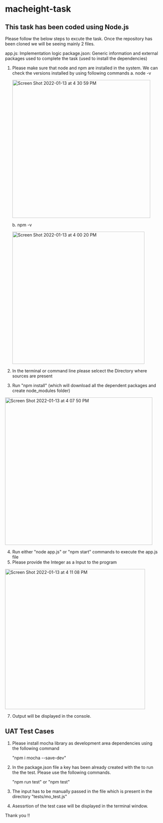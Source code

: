 # macheight-task

## This task has been coded using Node.js

Please follow the below steps to excute the task. Once the repository has been cloned we will be seeing mainly 2 files.

app.js: Implementation logic
package.json: Generic information and external packages used to complete the task (used to install the dependencies)

1. Please make sure that node and npm are installed in the system. We can check the versions installed by using following commands
   a. node -v

   <img width="453" alt="Screen Shot 2022-01-13 at 4 30 59 PM" src="https://user-images.githubusercontent.com/97316707/149419353-7e925d75-d869-41b4-8d1c-2c26201bd78d.png">

   b. npm -v

   <img width="434" alt="Screen Shot 2022-01-13 at 4 00 20 PM" src="https://user-images.githubusercontent.com/97316707/149419434-9a2d70ff-cb92-4d40-8147-27f519f27f54.png">

2. In the terminal or command line please selcect the Directory where sources are present

3. Run "npm install" (which will download all the dependent packages and create node_modules folder)

<img width="484" alt="Screen Shot 2022-01-13 at 4 07 50 PM" src="https://user-images.githubusercontent.com/97316707/149419610-c4ec1282-5891-4f1c-9bec-1a382f4e23d5.png">

4. Run either "node app.js" or "npm start" commands to execute the app.js file
5. Please provide the Integer as a Input to the program

<img width="460" alt="Screen Shot 2022-01-13 at 4 11 08 PM" src="https://user-images.githubusercontent.com/97316707/149419660-1a1f0362-b7aa-4084-afc9-3c94db5fc67c.png">

7. Output will be displayed in the console.

## UAT Test Cases

1. Please install mocha library as development area dependencies using the following command

   "npm i mocha --save-dev"

2. In the package.json file a key has been already created with the to run the the test. Please use the following commands.

   "npm run test" or "npm test"

3. The input has to be manually passed in the file which is present in the directory "tests/mo_test.js"

4. Asessrtion of the test case will be displayed in the terminal window.

Thank you !!
